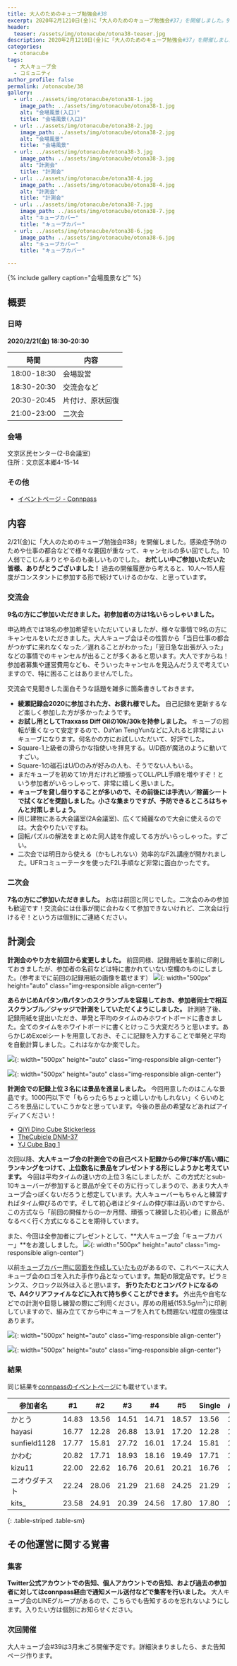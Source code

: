 ```yaml
---
title: 大人のためのキューブ勉強会#38
excerpt: 2020年2月1210日(金)に「大人のためのキューブ勉強会#37」を開催しました。9名の大人キューバーにご参加いただきました。
header:
  teaser: /assets/img/otonacube/otona38-teaser.jpg
description: 2020年2月1210日(金)に「大人のためのキューブ勉強会#37」を開催しました。9名の大人キューバーにご参加いただきました。
categories:
  - otonacube
tags:
  - 大人キューブ会
  - コミュニティ
author_profile: false
permalink: /otonacube/38
gallery:
  - url: ../assets/img/otonacube/otona38-1.jpg
    image_path: ../assets/img/otonacube/otona38-1.jpg
    alt: "会場風景(入口)"
    title: "会場風景(入口)"
  - url: ../assets/img/otonacube/otona38-2.jpg
    image_path: ../assets/img/otonacube/otona38-2.jpg
    alt: "会場風景"
    title: "会場風景"
  - url: ../assets/img/otonacube/otona38-3.jpg
    image_path: ../assets/img/otonacube/otona38-3.jpg
    alt: "計測会"
    title: "計測会"
  - url: ../assets/img/otonacube/otona38-4.jpg
    image_path: ../assets/img/otonacube/otona38-4.jpg
    alt: "計測会"
    title: "計測会"
  - url: ../assets/img/otonacube/otona38-7.jpg
    image_path: ../assets/img/otonacube/otona38-7.jpg
    alt: "キューブカバー"
    title: "キューブカバー"
  - url: ../assets/img/otonacube/otona38-6.jpg
    image_path: ../assets/img/otonacube/otona38-6.jpg
    alt: "キューブカバー"
    title: "キューブカバー"

---
```

{% include gallery caption="会場風景など" %}
## 概要
### 日時
**2020/2/21(金) 18:30-20:30**

| 時間        | 内容             |
| ----------- | ---------------- |
| 18:00-18:30 | 会場設営         |
| 18:30-20:30 | 交流会など       |
| 20:30-20:45 | 片付け、原状回復 |
| 21:00-23:00 | 二次会           |

### 会場
文京区民センター(2-B会議室)  
住所：文京区本郷4-15-14

### その他
- [イベントページ - Connpass](https://otonarubik.connpass.com/event/162676/)

## 内容
2/21(金)に「大人のためのキューブ勉強会#38」を開催しました。感染症予防のためや仕事の都合などで様々な要因が重なって、キャンセルの多い回でした。10人弱でこじんまりとやるのも楽しいものでした。 **お忙しい中ご参加いただいた皆様、ありがとうございました！** 過去の開催履歴から考えると、10人～15人程度がコンスタントに参加する形で続けていけるのかな、と思っています。

### 交流会
**9名の方にご参加いただきました。初参加者の方は1名いらっしゃいました。**

申込時点では18名の参加希望をいただいていましたが、様々な事情で9名の方にキャンセルをいただきました。大人キューブ会はその性質から「当日仕事の都合がつかずに来れなくなった／遅れることがわかった」「翌日急な出張が入った」などの事情でのキャンセルが出ることが多くあると思います。大人ですからね！　参加者募集や運営費用なども、そういったキャンセルを見込んだうえで考えていますので、特に困ることはありませんでした。

交流会で見聞きした面白そうな話題を雑多に箇条書きしておきます。

- **綾瀬記録会2020に参加された方、お疲れ様でした。** 自己記録を更新するなど楽しく参加した方が多かったようです。
- **お試し用としてTraxxass Diff Oilの10k/30kを持参しました。** キューブの回転が重くなって安定するので、DaYan TengYunなどに入れると非常によいキューブになります。何名かの方にお試しいただいて、好評でした。
- Square-1上級者の滑らかな指使いを拝見する。U/D面が魔法のように動いてすごい。
- Square-1の磁石はU/Dのみが好みの人も、そうでない人もいる。
- まだキューブを初めて1か月だけれど頑張ってOLL/PLL手順を増やすぞ！という参加者がいらっしゃって、非常に嬉しく思いました。
- **キューブを貸し借りすることが多いので、その前後には手洗い／除菌シートで拭くなどを奨励しました。小さな集まりですが、予防できるところはちゃんと対策しましょう。** 
- 同じ建物にある大会議室(2A会議室)、広くて綺麗なので大会に使えるのでは。大会やりたいですね。
- 回転パズルの解法をまとめた同人誌を作成してる方がいらっしゃった。すごい。
- 二次会では明日から使える（かもしれない）効率的なF2L講座が開かれました。UFRコミューテータを使ったF2L手順など非常に面白かったです。

### 二次会
**7名の方にご参加いただきました。** お店は前回と同じでした。二次会のみの参加も歓迎です！交流会には仕事が間に合わなくて参加できないけれど、二次会は行けるぞ！という方は個別にご連絡ください。

## 計測会
**計測会のやり方を前回から変更しました。** 前回同様、記録用紙を事前に印刷しておきましたが、参加者の名前などは特に書かれていない空欄のものにしました。(参考までに前回の記録用紙の画像を載せます）
![](../assets/img/otonacube/otona37-1.jpg){: width="500px" height="auto" class="img-responsible align-center"}

**あらかじめAパタン/Bパタンのスクランブルを容易しておき、参加者同士で相互スクランブル／ジャッジで計測をしていただくようにしました。** 計測終了後、記録用紙を提出いただき、単発と平均のタイムのみホワイトボードに書きました。全てのタイムをホワイトボードに書くとけっこう大変だろうと思います。あらかじめExcelシートを用意しておき、そこに記録を入力することで単発と平均を自動計算しました。これはなかなか楽でした。

![](../assets/img/otonacube/otona38-3.jpg){: width="500px" height="auto" class="img-responsible align-center"}

![](../assets/img/otonacube/otona38-4.jpg){: width="500px" height="auto" class="img-responsible align-center"}

**計測会での記録上位３名には景品を進呈しました。** 今回用意したのはこんな景品です。1000円以下で「もらったらちょっと嬉しいかもしれない」くらいのところを景品にしていこうかなと思っています。今後の景品の希望などあればアイディアください！
- [QiYi Dino Cube Stickerless](https://store.tribox.com/products/detail.php?product_id=2609)
- [TheCubicle DNM-37](https://store.tribox.com/products/detail.php?product_id=2864)
- [YJ Cube Bag 1](https://store.tribox.com/products/detail.php?product_id=2715)

次回以降、**大人キューブ会の計測会での自己ベスト記録からの伸び率が高い順にランキングをつけて、上位数名に景品をプレゼントする形にしようかと考えています。** 今回は平均タイムの速い方の上位３名にしましたが、この方式だとsub-10キューバーが参加すると景品が全てその方に行ってしまうので、あまり大人キューブ会っぽくないだろうと想定しています。大人キューバーもちゃんと練習すればタイム伸びるのです。そして初心者ほどタイムの伸び率は高いのですから、この方式なら「前回の開催からの一か月間、頑張って練習した初心者」に景品がなるべく行く方式になることを期待しています。

また、今回は全参加者にプレゼントとして、**大人キューブ会「キューブカバー」**をお渡ししました。
![](../assets/img/otonacube/otona38-7.jpg){: width="500px" height="auto" class="img-responsible align-center"}

以前[キューブカバー用に図面を作成していたもの](../cubecover.html)があるので、これベースに大人キューブ会のロゴを入れた手作り品となっています。無配の限定品です。ピラミンクス、クロック以外は入ると思います。 **折りたたむとコンパクトになるので、A4クリアファイルなどに入れて持ち歩くことができます。** 外出先や自宅などでの計測や目隠し練習の際にご利用ください。厚めの用紙(153.5g/m<sup>2</sup>)に印刷していますので、組み立ててから中にキューブを入れても問題ない程度の強度はあります。

![](../assets/img/otonacube/otona38-5.jpg){: width="500px" height="auto" class="img-responsible align-center"}

![](../assets/img/otonacube/otona38-6.jpg){: width="500px" height="auto" class="img-responsible align-center"}


### 結果
同じ結果を[connpassのイベントページ](https://otonarubik.connpass.com/event/162676/)にも載せています。

|参加者名|#1|#2|#3|#4|#5|Single|Average|
|---------|---|---|---|---|---|------|-------|
|かとう|14.83|13.56|14.51|14.71|18.57|13.56|14.68|
|hayasi|16.77|12.28|26.88|13.91|17.20|12.28|15.96|
|sunfield1128|17.77|15.81|27.72|16.01|17.24|15.81|17.01|
|かわむ|20.82|17.71|18.93|18.16|19.49|17.71|18.86|
|kizu11|22.00|22.62|16.76|20.61|20.21|16.76|20.94|
|ニオウダチスト|22.24|28.06|21.29|21.68|24.25|21.29|22.72|
|kits_|23.58|24.91|20.39|24.56|17.80|17.80|22.84|
{: .table-striped .table-sm}

## その他運営に関する覚書
### 集客
**Twitter公式アカウントでの告知、個人アカウントでの告知、および過去の参加者に対してはconnpass経由で通知メール送付などで集客を行いました。** 大人キューブ会のLINEグループがあるので、こちらでも告知するのを忘れないようにします。入りたい方は個別にお知らせください。

### 次回開催
大人キューブ会#39は3月末ごろ開催予定です。詳細決まりましたら、また告知ページ作ります。
